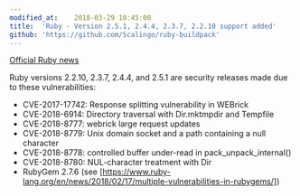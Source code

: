 ```yaml
---
modified_at:	2018-03-29 10:45:00
title:	'Ruby - Version 2.5.1, 2.4.4, 2.3.7, 2.2.10 support added'
github: 'https://github.com/Scalingo/ruby-buildpack'
---
```


[Official Ruby news](https://www.ruby-lang.org/en/news/)

Ruby versions 2.2.10, 2.3.7, 2.4.4, and 2.5.1 are security releases made due to these vulnerabilities:
* CVE-2017-17742: Response splitting vulnerability in WEBrick
* CVE-2018-6914: Directory traversal with Dir.mktmpdir and Tempfile
* CVE-2018-8777: webrick large request updates
* CVE-2018-8779: Unix domain socket and a path containing a null character
* CVE-2018-8778: controlled buffer under-read in pack_unpack_internal()
* CVE-2018-8780: NUL-character treatment with Dir
* RubyGem 2.7.6 (see [https://www.ruby-lang.org/en/news/2018/02/17/multiple-vulnerabilities-in-rubygems/])
